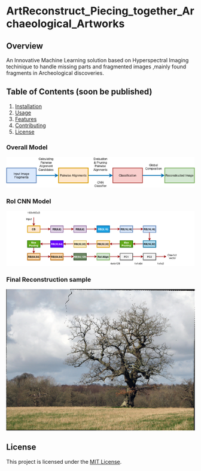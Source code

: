 # ArtReconstruct_Piecing_together_Archaeological_Artworks

## Overview
An Innovative Machine Learning solution based on Hyperspectral Imaging techinique to handle missing parts and fragmented images ,mainly found fragments in Archeological discoveries.

## Table of Contents (soon be published)
1. [Installation](#installation)
2. [Usage](#usage)
3. [Features](#features)
4. [Contributing](#contributing)
5. [License](#license)


### Overall Model
 ![Overall Model](model.drawio.png)
### RoI CNN Model
 ![RoI CNN Model](fig3.png)
### Final Reconstruction sample
 ![Final Reconstruction sample](https://github.com/dear-himanshu/ArtReconstruct_Piecing_together_Archaeological_Artworks/blob/main/Examples/MIT_ex/reassembled_result_0.png)

## License
This project is licensed under the [MIT License](LICENSE).
